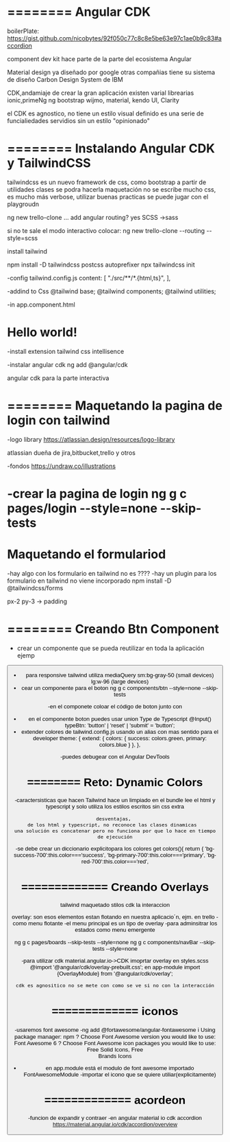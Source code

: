 ========
Angular CDK
========
boilerPlate:
	https://gist.github.com/nicobytes/92f050c77c8c8e5be63e97c1ae0b9c83#accordion


component dev kit
hace parte de la parte del ecosistema Angular

Material design ya diseñado por google
otras compañias tiene su sistema de diseño
Carbon Design System de IBM

CDK,andamiaje de crear la gran aplicación
existen varial librearias 
ionic,primeNg ng bootstrap wijmo, material, kendo UI, Clarity

el CDK es agnostico, no tiene un estilo visual definido es una serie de 
	funcialiedades
	servidios
sin un estilo "opinionado"

========
Instalando Angular CDK y TailwindCSS
========
tailwindcss es un nuevo framework de css, como bootstrap 
a partir de utilidades clases se podra hacerla maquetación
no se escribe mucho css, es mucho más verbose, utilizar buenas practicas se puede jugar con el playgroudn

ng new trello-clone
... add angular routing? yes
SCSS ->sass

si no te sale el modo interactivo colocar:
ng new trello-clone --routing --style=scss

install tailwind

npm install -D tailwindcss postcss autoprefixer
npx tailwindcss init

-config tailwind.config.js
content: [
    "./src/**/*.{html,ts}",
  ],


 -addind to Css
	@tailwind base;
	@tailwind components;
	@tailwind utilities;

-in app.component.html
<h1 class="text-3xl font-bold underline">
  Hello world!
</h1>
-install extension tailwind css intellisence

-instalar angular cdk
ng add @angular/cdk

angular cdk para la parte interactiva

========
Maquetando la pagina de login con tailwind
========
-logo library
https://atlassian.design/resources/logo-library

atlassian dueña de jira,bitbucket,trello y otros

-fondos
https://undraw.co/illustrations

-crear la pagina de login
ng g c pages/login --style=none --skip-tests
========
Maquetando el formulariod
========
-hay algo con los formulario en tailwind no es ????
-hay un plugin para los formulario en tailwind no viene incorporado
	npm install -D @tailwindcss/forms

px-2 py-3  -> padding

========
Creando Btn Component
========
- crear un componente que se pueda reutilizar en toda la aplicación
ejemp
<button class="bg-blue-500 text-white px-2 py-3 rounded">

- para responsive tailwind utiliza mediaQuery
sm:bg-gray-50  (small devices)
lg:w-96	(large devices)
- cear un componente para el boton
ng g c components/btn --style=none --skip-tests

-en el componete coloar el código de boton junto con
<ng-content></ng-content>
- en el componente boton puedes usar  union Type de Typescript
	 @Input() typeBtn: 'button' | 'reset' | 'submit' = 'button'; 
- extender colores de tailwind.config.js usando un alias con mas sentido para el developer
		theme: {
			extend: {
			colors: {
				success: colors.green,
				primary: colors.blue
			}
			},
		},

-puedes debugear con el Angular DevTools

========
Reto: Dynamic Colors
========
-caractersisticas que hacen Tailwind 
	hace un limpiado en el bundle
	lee el html y typescript y solo utiliza los estilos escritos sin css extra

	desventajas, 
	de los html y typescript, no reconoce las clases dinamicas  
	una solución es concatenar pero no funciona por que lo hace en tiempo de ejecución
-se debe crear un diccionario explicitopara los colores
	get colors(){
		return {
		'bg-success-700':this.color==='success',
		'bg-primary-700':this.color==='primary',
		'bg-red-700':this.color==='red', 

=============
Creando Overlays
=============
tailwind maquetado stilos
cdk la interaccion

overlay:
	son esos elementos estan flotando en nuestra aplicacio´n,
	ejm. en trello 
		-como menu flotante
		-el menu principal es un tipo de overlay
		-para adminsitrar los estados como menu emergente

ng g c pages/boards --skip-tests --style=none
ng g c components/navBar --skip-tests --style=none

-para utilizar cdk
	material.angular.io->CDK
	imoprtar overlay en styles.scss
	@import '@angular/cdk/overlay-prebuilt.css';
	en app-module
	import {OverlayModule} from '@angular/cdk/overlay';

	cdk es agnositico no se mete con como se ve si no con la interacción
	
=============
iconos
=============
-usaremos font awesome
-ng add @fortawesome/angular-fontawesome
	ℹ Using package manager: npm
	? Choose Font Awesome version you would like to use: Font Awesome 6
	? Choose Font Awesome icon packages you would like to use: Free Solid Icons, Free   
	Brands Icons
- en app.module está el modulo de font awesome importado
	FontAwesomeModule
-importar el icono que se quiere utiliar(explicitamente)
	
=============
acordeon 
=============	
-funcion de expandir y contraer
-en angular material io cdk accordion
	https://material.angular.io/cdk/accordion/overview
